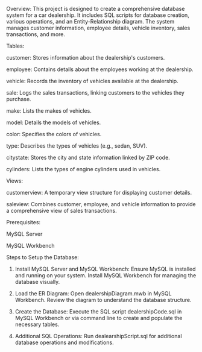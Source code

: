 Overview: 
This project is designed to create a comprehensive database system for a car dealership. It includes SQL scripts for database creation, various operations, and an Entity-Relationship diagram. The system manages customer information, employee details, vehicle inventory, sales transactions, and more.



Tables: 

customer: Stores information about the dealership's customers.

employee: Contains details about the employees working at the dealership.

vehicle: Records the inventory of vehicles available at the dealership.

sale: Logs the sales transactions, linking customers to the vehicles they purchase.

make: Lists the makes of vehicles.

model: Details the models of vehicles.

color: Specifies the colors of vehicles.

type: Describes the types of vehicles (e.g., sedan, SUV).

citystate: Stores the city and state information linked by ZIP code.

cylinders: Lists the types of engine cylinders used in vehicles.


Views: 

customerview: A temporary view structure for displaying customer details.

saleview: Combines customer, employee, and vehicle information to provide a comprehensive view of sales transactions.


Prerequisites:

MySQL Server

MySQL Workbench


Steps to Setup the Database: 

1. Install MySQL Server and MySQL Workbench: Ensure MySQL is installed and running on your system. Install MySQL Workbench for managing the database visually.

2. Load the ER Diagram:
   Open dealershipDiagram.mwb in MySQL Workbench.
   Review the diagram to understand the database structure.

3. Create the Database:
   Execute the SQL script dealershipCode.sql in MySQL Workbench or via command            line to create and populate the necessary tables.

4. Additional SQL Operations:
   Run dealearshipScript.sql for additional database operations and modifications.

